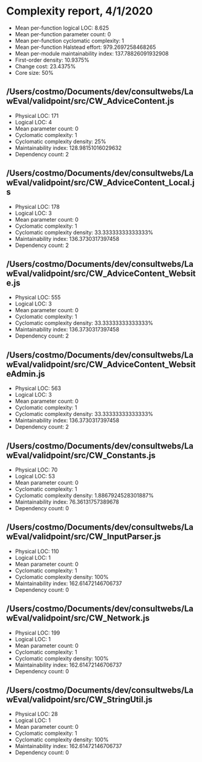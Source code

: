 # Complexity report, 4/1/2020

* Mean per-function logical LOC: 8.625
* Mean per-function parameter count: 0
* Mean per-function cyclomatic complexity: 1
* Mean per-function Halstead effort: 979.2697258468265
* Mean per-module maintainability index: 137.78826091932908
* First-order density: 10.9375%
* Change cost: 23.4375%
* Core size: 50%

## /Users/costmo/Documents/dev/consultwebs/LawEval/validpoint/src/CW_AdviceContent.js

* Physical LOC: 171
* Logical LOC: 4
* Mean parameter count: 0
* Cyclomatic complexity: 1
* Cyclomatic complexity density: 25%
* Maintainability index: 128.98151016029632
* Dependency count: 2

## /Users/costmo/Documents/dev/consultwebs/LawEval/validpoint/src/CW_AdviceContent_Local.js

* Physical LOC: 178
* Logical LOC: 3
* Mean parameter count: 0
* Cyclomatic complexity: 1
* Cyclomatic complexity density: 33.33333333333333%
* Maintainability index: 136.3730317397458
* Dependency count: 2

## /Users/costmo/Documents/dev/consultwebs/LawEval/validpoint/src/CW_AdviceContent_Website.js

* Physical LOC: 555
* Logical LOC: 3
* Mean parameter count: 0
* Cyclomatic complexity: 1
* Cyclomatic complexity density: 33.33333333333333%
* Maintainability index: 136.3730317397458
* Dependency count: 2

## /Users/costmo/Documents/dev/consultwebs/LawEval/validpoint/src/CW_AdviceContent_WebsiteAdmin.js

* Physical LOC: 563
* Logical LOC: 3
* Mean parameter count: 0
* Cyclomatic complexity: 1
* Cyclomatic complexity density: 33.33333333333333%
* Maintainability index: 136.3730317397458
* Dependency count: 2

## /Users/costmo/Documents/dev/consultwebs/LawEval/validpoint/src/CW_Constants.js

* Physical LOC: 70
* Logical LOC: 53
* Mean parameter count: 0
* Cyclomatic complexity: 1
* Cyclomatic complexity density: 1.8867924528301887%
* Maintainability index: 76.36131757389678
* Dependency count: 0

## /Users/costmo/Documents/dev/consultwebs/LawEval/validpoint/src/CW_InputParser.js

* Physical LOC: 110
* Logical LOC: 1
* Mean parameter count: 0
* Cyclomatic complexity: 1
* Cyclomatic complexity density: 100%
* Maintainability index: 162.61472146706737
* Dependency count: 0

## /Users/costmo/Documents/dev/consultwebs/LawEval/validpoint/src/CW_Network.js

* Physical LOC: 199
* Logical LOC: 1
* Mean parameter count: 0
* Cyclomatic complexity: 1
* Cyclomatic complexity density: 100%
* Maintainability index: 162.61472146706737
* Dependency count: 0

## /Users/costmo/Documents/dev/consultwebs/LawEval/validpoint/src/CW_StringUtil.js

* Physical LOC: 28
* Logical LOC: 1
* Mean parameter count: 0
* Cyclomatic complexity: 1
* Cyclomatic complexity density: 100%
* Maintainability index: 162.61472146706737
* Dependency count: 0

